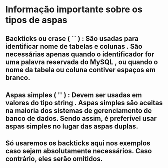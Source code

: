 # Informação importante sobre os tipos de aspas

## Backticks ou crase ( `` ) : São usadas para identificar nome de tabelas e colunas . São necessárias apenas quando o identificador for uma palavra reservada do MySQL , ou quando o nome da tabela ou coluna contiver espaços em branco.

## Aspas simples ( '' ) : Devem ser usadas em valores do tipo string . Aspas simples são aceitas na maioria dos sistemas de gerenciamento de banco de dados. Sendo assim, é preferível usar aspas simples no lugar das aspas duplas.

## Só usaremos os backticks aqui nos exemplos caso sejam absolutamente necessários. Caso contrário, eles serão omitidos.